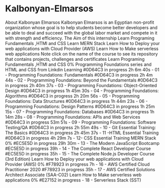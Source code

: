 # Kalbonyan-Elmarsos
About Kalbonyan Elmarsos Kalbonyan Elmarsos is an Egyptian non-profit organization whose goal is to help students become better developers and be able to deal and succeed with the global labor market and compete in it with strength and efficiency.    The Aim of this internship Learn Programing Fundamentals ,HTMl and CSS Learn MERN Stack Learn How to Deploy your web applications with Cloud Provider (AWS) Learn How to Make serverless web applications    Note click on the name of the course to see its repository that contains projects, challenges and certificates   Learn Programing Fundamentals ,HTMl and CSS 0%  Programming Foundations series and HTML and CSS from Linkdin Learning  #0D64C3 in progress 2h 6m 40s - 01 - Programming Foundations: Fundamentals  #0D64C3 in progress 2h 4m 44s - 02 - Programming Foundations: Beyond the Fundamentals  #0D64C3 in progress 2h 40m 37s - 03 - Programming Foundations: Object-Oriented Design  #0D64C3 in progress 1h 45m 30s - 04 - Programming Foundations: Algorithms  #0D64C3 in progress 2h 20m 56s - 05 - Programming Foundations: Data Structures  #0D64C3 in progress 1h 44m 23s - 06 - Programming Foundations: Design Patterns  #0D64C3 in progress 1h 25m 15s - 07 - Programming Foundations: Databases  #0D64C3 in progress 1h 14m 28s - 08 - Programming Foundations: APIs and Web Services  #0D64C3 in progress 53m 51s - 09 - Programming Foundations: Software Testing/QA  #0D64C3 in progress 2h 55m 49s - 10 - Git Essential Training: The Basics  #0D64C3 in progress 2h 45m 37s - 11 -HTML Essential Training  #0D64C3 in progress 4h 29m 7s - 12- CSS Essential Training     MERN Stack 0%   #EC5E5D in progress 29h 30m - 13 - The Modern JavaScript Bootcamp  #EC5E5D in progress 39h - 14 - The Complete React Developer Course  #EC5E5D in progress 35h - 15 - The Complete Node.js Developer Course (3rd Edition)     Learn How to Deploy your web applications with Cloud Provider (AWS) 0%   #F78923 in progress 7h - 16 - AWS Certified Cloud Practitioner 2020  #F78923 in progress 35h - 17 - AWS Certified Solutions Architect Associate (SAA-C02)     Learn How to Make serverless web applications 0%   #E27152 in progress - 18 - Serverless Stack (SST)
